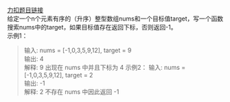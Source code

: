 [力扣题目链接](https://leetcode.cn/problems/binary-search/description/)  
给定一个n个元素有序的（升序）整型数组nums和一个目标值target，写一个函数搜索nums中的target，如果目标值存在返回下标，否则返回-1。  
示例1：
>输入: nums = [-1,0,3,5,9,12], target = 9     
>输出: 4       
>解释: 9 出现在 nums 中并且下标为 4
示例2：
>输入: nums = [-1,0,3,5,9,12], target = 2     
输出: -1        
解释: 2 不存在 nums 中因此返回 -1        
